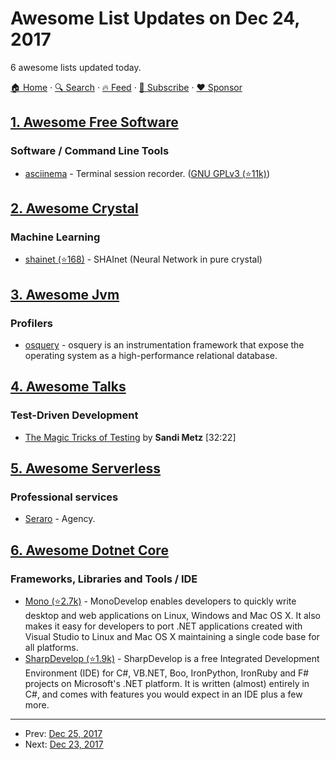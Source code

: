# Awesome List Updates on Dec 24, 2017

6 awesome lists updated today.

[🏠 Home](/README.md) · [🔍 Search](https://www.trackawesomelist.com/search/) · [🔥 Feed](https://www.trackawesomelist.com/rss.xml) · [📮 Subscribe](https://trackawesomelist.us17.list-manage.com/subscribe?u=d2f0117aa829c83a63ec63c2f&id=36a103854c) · [❤️  Sponsor](https://github.com/sponsors/theowenyoung)



## [1. Awesome Free Software](/content/johnjago/awesome-free-software/README.md)

### Software / Command Line Tools

*   [asciinema](https://asciinema.org/) - Terminal session recorder. ([GNU GPLv3 (⭐11k)](https://github.com/asciinema/asciinema/blob/develop/LICENSE))

## [2. Awesome Crystal](/content/veelenga/awesome-crystal/README.md)

### Machine Learning

*   [shainet (⭐168)](https://github.com/NeuraLegion/shainet) - SHAInet (Neural Network in pure crystal)

## [3. Awesome Jvm](/content/deephacks/awesome-jvm/README.md)

### Profilers

*   [osquery](https://osquery.io/) - osquery is an instrumentation framework that expose the operating system as a high-performance relational database.

## [4. Awesome Talks](/content/JanVanRyswyck/awesome-talks/README.md)

### Test-Driven Development

*   [The Magic Tricks of Testing](https://www.youtube.com/watch?v=URSWYvyc42M) by **Sandi Metz** \[32:22]

## [5. Awesome Serverless](/content/pmuens/awesome-serverless/README.md)

### Professional services

*   [Seraro](http://www.seraro.com) - Agency.

## [6. Awesome Dotnet Core](/content/thangchung/awesome-dotnet-core/README.md)

### Frameworks, Libraries and Tools / IDE

*   [Mono (⭐2.7k)](https://github.com/mono/monodevelop) - MonoDevelop enables developers to quickly write desktop and web applications on Linux, Windows and Mac OS X. It also makes it easy for developers to port .NET applications created with Visual Studio to Linux and Mac OS X maintaining a single code base for all platforms.
*   [SharpDevelop (⭐1.9k)](https://github.com/icsharpcode/SharpDevelop) - SharpDevelop is a free Integrated Development Environment (IDE) for C#, VB.NET, Boo, IronPython, IronRuby and F# projects on Microsoft's .NET platform. It is written (almost) entirely in C#, and comes with features you would expect in an IDE plus a few more.

---

- Prev: [Dec 25, 2017](/content/2017/12/25/README.md)
- Next: [Dec 23, 2017](/content/2017/12/23/README.md)